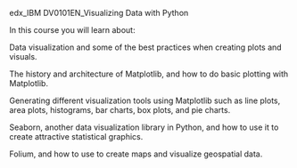 edx_IBM DV0101EN_Visualizing Data with Python

In this course you will learn about:

Data visualization and some of the best practices when creating plots and visuals.

The history and architecture of Matplotlib, and how to do basic plotting with Matplotlib.

Generating different visualization tools using Matplotlib such as line plots, area plots, histograms, bar charts, box plots, and pie charts.

Seaborn, another data visualization library in Python, and how to use it to create attractive statistical graphics.

Folium, and how to use to create maps and visualize geospatial data.